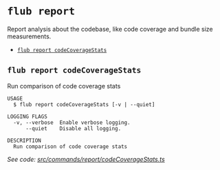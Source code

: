 `flub report`
=============

Report analysis about the codebase, like code coverage and bundle size measurements.

* [`flub report codeCoverageStats`](#flub-report-codecoveragestats)

## `flub report codeCoverageStats`

Run comparison of code coverage stats

```
USAGE
  $ flub report codeCoverageStats [-v | --quiet]

LOGGING FLAGS
  -v, --verbose  Enable verbose logging.
      --quiet    Disable all logging.

DESCRIPTION
  Run comparison of code coverage stats
```

_See code: [src/commands/report/codeCoverageStats.ts](https://github.com/microsoft/FluidFramework/blob/main/build-tools/packages/build-cli/src/commands/report/codeCoverageStats.ts)_
